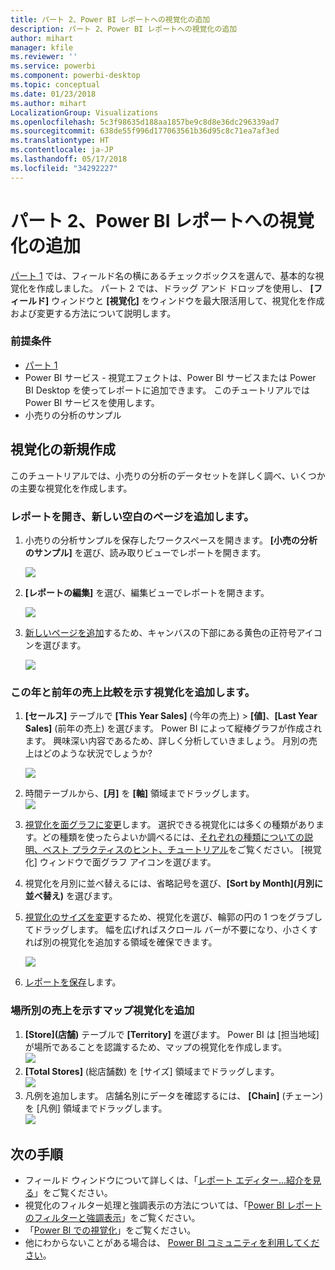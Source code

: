 ```yaml
---
title: パート 2、Power BI レポートへの視覚化の追加
description: パート 2、Power BI レポートへの視覚化の追加
author: mihart
manager: kfile
ms.reviewer: ''
ms.service: powerbi
ms.component: powerbi-desktop
ms.topic: conceptual
ms.date: 01/23/2018
ms.author: mihart
LocalizationGroup: Visualizations
ms.openlocfilehash: 5c3f98635d188aa1857be9c8d8e36dc296339ad7
ms.sourcegitcommit: 638de55f996d177063561b36d95c8c71ea7af3ed
ms.translationtype: HT
ms.contentlocale: ja-JP
ms.lasthandoff: 05/17/2018
ms.locfileid: "34292227"
---
```

# <a name="part-2-add-visualizations-to-a-power-bi-report"></a>パート 2、Power BI レポートへの視覚化の追加
[パート 1](power-bi-report-add-visualizations-ii.md) では、フィールド名の横にあるチェックボックスを選んで、基本的な視覚化を作成しました。  パート 2 では、ドラッグ アンド ドロップを使用し、 **[フィールド]** ウィンドウと **[視覚化]** をウィンドウを最大限活用して、視覚化を作成および変更する方法について説明します。

### <a name="prerequisites"></a>前提条件
- [パート 1](power-bi-report-add-visualizations-ii.md)
- Power BI サービス - 視覚エフェクトは、Power BI サービスまたは Power BI Desktop を使ってレポートに追加できます。 このチュートリアルでは Power BI サービスを使用します。 
- 小売りの分析のサンプル

## <a name="create-a-new-visualization"></a>視覚化の新規作成
このチュートリアルでは、小売りの分析のデータセットを詳しく調べ、いくつかの主要な視覚化を作成します。

### <a name="open-a-report-and-add-a-new-blank-page"></a>レポートを開き、新しい空白のページを追加します。
1. 小売りの分析サンプルを保存したワークスペースを開きます。 **[小売の分析のサンプル]** を選び、読み取りビューでレポートを開きます。
   
   ![](media/power-bi-report-add-visualizations-ii/power-bi-open-report.png)
2. **[レポートの編集]** を選び、編集ビューでレポートを開きます。
   
   ![](media/power-bi-report-add-visualizations-ii/editreport1.png)
3. [新しいページを追加](power-bi-report-add-page.md)するため、キャンバスの下部にある黄色の正符号アイコンを選びます。
   
   ![](media/power-bi-report-add-visualizations-ii/pbi_addreportpage.png)

### <a name="add-a-visualization-that-looks-at-this-years-sales-compared-to-last-year"></a>この年と前年の売上比較を示す視覚化を追加します。
1. **[セールス]** テーブルで **[This Year Sales]** (今年の売上) > **[値]**、**[Last Year Sales]** (前年の売上) を選びます。 Power BI によって縦棒グラフが作成されます。  興味深い内容であるため、詳しく分析していきましょう。 月別の売上はどのような状況でしょうか?  
   
   ![](media/power-bi-report-add-visualizations-ii/pbi_part2_4bnew.png)
2. 時間テーブルから、**[月]** を **[軸]** 領域までドラッグします。  
   ![](media/power-bi-report-add-visualizations-ii/pbi_part2_5newnew.png)
3. [視覚化を面グラフに変更](power-bi-report-change-visualization-type.md)します。  選択できる視覚化には多くの種類があります。どの種類を使ったらよいか調べるには、[それぞれの種類についての説明、ベスト プラクティスのヒント、チュートリアル](power-bi-visualization-types-for-reports-and-q-and-a.md)をご覧ください。 [視覚化] ウィンドウで面グラフ アイコンを選びます。
4. 視覚化を月別に並べ替えるには、省略記号を選び、**[Sort by Month]\(月別に並べ替え\)** を選びます。
5. [視覚化のサイズを変更](power-bi-visualization-move-and-resize.md)するため、視覚化を選び、輪郭の円の 1 つをグラブしてドラッグします。 幅を広げればスクロール バーが不要になり、小さくすれば別の視覚化を追加する領域を確保できます。
   
   ![](media/power-bi-report-add-visualizations-ii/pbi_part2_7b.png)
6. [レポートを保存](service-report-save.md)します。

### <a name="add-a-map-visualization-that-looks-at-sales-by-location"></a>場所別の売上を示すマップ視覚化を追加
1. **[Store]\(店舗\)** テーブルで **[Territory]** を選びます。 Power BI は [担当地域] が場所であることを認識するため、マップの視覚化を作成します。  
   ![](media/power-bi-report-add-visualizations-ii/pbi_part2_8newnew.png)
2. **[Total Stores]** (総店舗数) を [サイズ] 領域までドラッグします。  
   ![](media/power-bi-report-add-visualizations-ii/power-bi-add-visual-to-a-reportnew.png)
3. 凡例を追加します。  店舗名別にデータを確認するには、 **[Chain]** (チェーン) を [凡例] 領域までドラッグします。  
   ![](media/power-bi-report-add-visualizations-ii/power-bi-add-visual-to-a-report-3new.png)

## <a name="next-steps"></a>次の手順
* フィールド ウィンドウについて詳しくは、「[レポート エディター...紹介を見る](service-the-report-editor-take-a-tour.md)」をご覧ください。   
* 視覚化のフィルター処理と強調表示の方法については、「[Power BI レポートのフィルターと強調表示](power-bi-reports-filters-and-highlighting.md)」をご覧ください。  
* 「[Power BI での視覚化](power-bi-report-visualizations.md)」をご覧ください。  
* 他にわからないことがある場合は、 [Power BI コミュニティを利用してください](http://community.powerbi.com/)。

